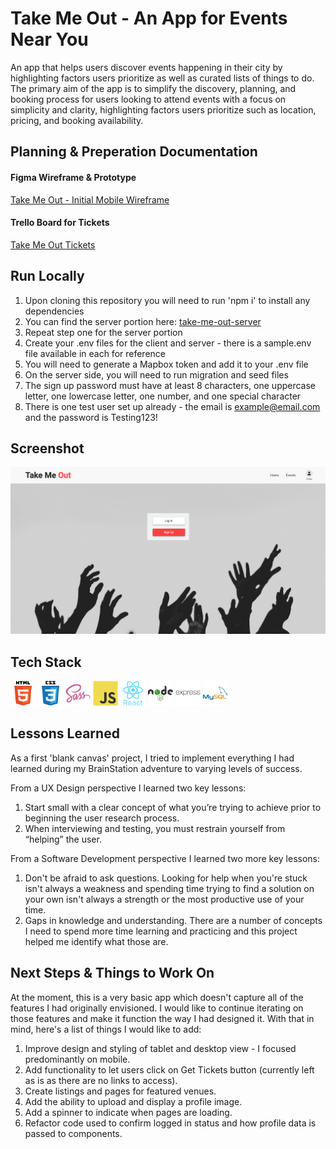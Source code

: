 # Take Me Out - An App for Events Near You

An app that helps users discover events happening in their city by highlighting factors users prioritize as well as curated lists of things to do. The primary aim of the app is to simplify the discovery, planning, and booking process for users looking to attend events with a focus on simplicity and clarity, highlighting factors users prioritize such as location, pricing, and booking availability.

## Planning & Preperation Documentation

#### Figma Wireframe & Prototype
[Take Me Out - Initial Mobile Wireframe](https://www.figma.com/design/Lvd0ddemON0PUFdVQxMQI1/Take-Me-Out---Initial-Mobile-Wireframe?node-id=38-2&t=RMXAtT6DH6hQYMZz-0)

#### Trello Board for Tickets
[Take Me Out Tickets](https://trello.com/b/icaHud7x/take-me-out)

## Run Locally

1. Upon cloning this repository you will need to run 'npm i' to install any dependencies
2. You can find the server portion here: [take-me-out-server](https://github.com/vdalx/take-me-out-server)
3. Repeat step one for the server portion
4. Create your .env files for the client and server - there is a sample.env file available in each for reference
5. You will need to generate a Mapbox token and add it to your .env file
6. On the server side, you will need to run migration and seed files
7. The sign up password must have at least 8 characters, one uppercase letter, one lowercase letter, one number, and one special character
8. There is one test user set up already - the email is example@email.com and the password is Testing123!

## Screenshot
![App Screenshot](./src/assets/screenshots/take-me-out-screenshot.png)

## Tech Stack

<div>
    <img src="https://github.com/devicons/devicon/blob/master/icons/html5/html5-original-wordmark.svg" width="40" height="40"/>
    <img src="https://github.com/devicons/devicon/blob/master/icons/css3/css3-original-wordmark.svg" width="40" height="40"/>
    <img src="https://github.com/devicons/devicon/blob/master/icons/sass/sass-original.svg" width="40" height="40"/>
    <img src="https://github.com/devicons/devicon/blob/master/icons/javascript/javascript-original.svg" width="40" height="40"/>
    <img src="https://github.com/devicons/devicon/blob/master/icons/react/react-original-wordmark.svg" width="40" height="40"/>
    <img src="https://github.com/devicons/devicon/blob/master/icons/nodejs/nodejs-original-wordmark.svg" width="40" height="40"/>
    <img src="https://github.com/devicons/devicon/blob/master/icons/express/express-original-wordmark.svg" width="40" height="40"/>
    <img src="https://github.com/devicons/devicon/blob/master/icons/mysql/mysql-original-wordmark.svg" width="40" height="40"/>
</div>

## Lessons Learned

As a first 'blank canvas' project, I tried to implement everything I had learned during my BrainStation adventure to varying levels of success.

From a UX Design perspective I learned two key lessons:

1. Start small with a clear concept of what you’re trying to achieve prior to beginning the user research process.
2. When interviewing and testing, you must restrain yourself from “helping” the user.

From a Software Development perspective I learned two more key lessons:

1. Don't be afraid to ask questions. Looking for help when you're stuck isn't always a weakness and spending time trying to find a solution on your own isn't always a strength or the most productive use of your time.
2. Gaps in knowledge and understanding. There are a number of concepts I need to spend more time learning and practicing and this project helped me identify what those are.

## Next Steps & Things to Work On

At the moment, this is a very basic app which doesn't capture all of the features I had originally envisioned. I would like to continue iterating on those features and make it function the way I had designed it. With that in mind, here's a list of things I would like to add:

1. Improve design and styling of tablet and desktop view - I focused predominantly on mobile.
2. Add functionality to let users click on Get Tickets button (currently left as is as there are no links to access).
3. Create listings and pages for featured venues.
4. Add the ability to upload and display a profile image.
5. Add a spinner to indicate when pages are loading.
6. Refactor code used to confirm logged in status and how profile data is passed to components.